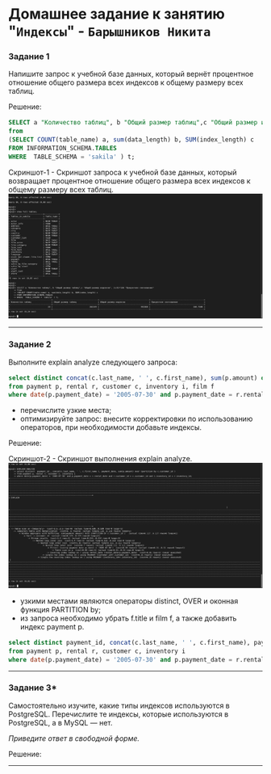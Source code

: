 # Домашнее задание к занятию "`Индексы`" - `Барышников Никита`


### Задание 1

Напишите запрос к учебной базе данных, который вернёт процентное отношение общего размера всех индексов к общему размеру всех таблиц.

Решение:

```sql
SELECT a "Количество таблиц", b "Общий размер таблиц",c "Общий размер индексов", (c/b)*100 "Процентное соотношение"   
from
(SELECT COUNT(table_name) a, sum(data_length) b, SUM(index_length) c
FROM INFORMATION_SCHEMA.TABLES
WHERE  TABLE_SCHEMA = 'sakila' ) t;
```

Скриншот-1 - Скриншот запроса к учебной базе данных, который возвращает процентное отношение общего размера всех индексов к общему размеру всех таблиц.
![Скриншот-1](https://github.com/BaryshnikovNV/Databases-and-information-security/blob/main/img/12-05/12.5.1_Скриншот_запроса_к_учебной_базе_данных,_который_возвращает_процентное_отношение_общего_размера_всех_индексов_к_общему_размеру_всех_таблиц.png)

---

### Задание 2

Выполните explain analyze следующего запроса:
```sql
select distinct concat(c.last_name, ' ', c.first_name), sum(p.amount) over (partition by c.customer_id, f.title)
from payment p, rental r, customer c, inventory i, film f
where date(p.payment_date) = '2005-07-30' and p.payment_date = r.rental_date and r.customer_id = c.customer_id and i.inventory_id = r.inventory_id
```
- перечислите узкие места;
- оптимизируйте запрос: внесите корректировки по использованию операторов, при необходимости добавьте индексы.

Решение:

Скриншот-2 - Скриншот выполнения explain analyze.
![Скриншот-2](https://github.com/BaryshnikovNV/Databases-and-information-security/blob/main/img/12-05/12.5.2_Выполнение_команды_EPLAINE_ANALYZE.png)

- узкими местами являются операторы distinct, OVER и оконная функция PARTITION by;  
- из запроса необходимо убрать f.title и film f, а также добавить индекс payment p.

```sql
select distinct payment_id, concat(c.last_name, ' ', c.first_name), payment_date, sum(p.amount) over (partition by c.customer_id) 
from payment p, rental r, customer c, inventory i
where date(p.payment_date) = '2005-07-30' and p.payment_date = r.rental_date and r.customer_id = c.customer_id and i.inventory_id = r.inventory_id;
```

---

### Задание 3*

Самостоятельно изучите, какие типы индексов используются в PostgreSQL. Перечислите те индексы, которые используются в PostgreSQL, а в MySQL — нет.

*Приведите ответ в свободной форме.*

Решение:



---